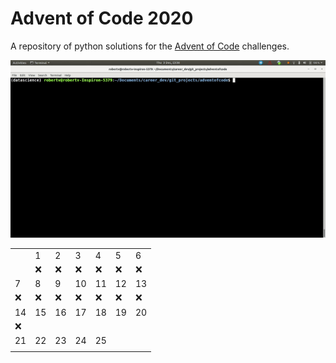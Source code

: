 # Advent of Code 2020

A repository of python solutions for the [Advent of Code](https://adventofcode.com/2020) challenges.

![Day 3 sled run demo](day3example.gif)

| | ||||||
|-|-|-|-|-|-|-|
||1|2|3|4|5|6|
| |❌ |❌ |❌ |❌ |❌ |❌
|7|8|9|10|11|12|13
|❌ |❌ |❌ |❌ |❌ |❌ |❌ |
|14|15|16|17|18|19|20|
|❌ | | | | | | |
|21|22|23|24|25| | |
| | | | | | | |
